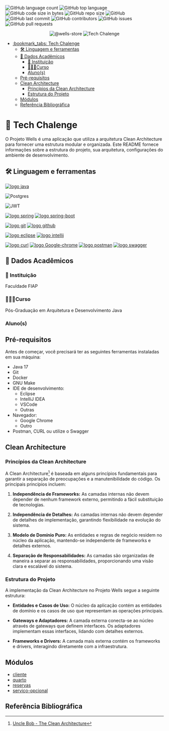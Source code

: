 
![GitHub language count](https://img.shields.io/github/languages/count/fsales/fiap-tech-chalenge-fase5)
![GitHub top language](https://img.shields.io/github/languages/top/fsales/fiap-tech-chalenge-fase5)
![GitHub code size in bytes](https://img.shields.io/github/languages/code-size/fsales/fiap-tech-chalenge-fase5)
![GitHub repo size](https://img.shields.io/github/repo-size/fsales/fiap-tech-chalenge-fase5)
![GitHub](https://img.shields.io/github/license/fsales/fiap-tech-chalenge-fase5)
![GitHub last commit](https://img.shields.io/github/last-commit/fsales/fiap-tech-chalenge-fase5)
![GitHub contributors](https://img.shields.io/github/contributors/fsales/fiap-tech-chalenge-fase5)
![GitHub issues](https://img.shields.io/github/issues/fsales/fiap-tech-chalenge-fase5)
![GitHub pull requests](https://img.shields.io/github/issues-pr/fsales/fiap-tech-chalenge-fase5)

<p align="center">
 <img src="https://img.shields.io/static/v1?label=GitHub&message=@Wells-store&color=8257E5&labelColor=000000" alt="@wells-store" />
 <img src="https://img.shields.io/static/v1?label=Tipo&message=Tech%20Chalenge&color=8257E5&labelColor=000000" alt="Tech Chalenge" />
</p>

- [:bookmark\_tabs: Tech Chalenge](#bookmark_tabs-tech-chalenge)
    - [🛠️ Linguagem e ferramentas](#️-linguagem-e-ferramentas)
    - [🏫 Dados Acadêmicos](#-dados-acadêmicos)
        - [🏬 Instituição](#-instituição)
        - [🧑🏻‍🎓Curso](#curso)
        - [Aluno(s)](#alunos)
    - [Pré-requisitos](#pré-requisitos)
    - [Clean Architecture](#clean-architecture)
        - [Princípios da Clean Architecture](#princípios-da-clean-architecture)
        - [Estrutura do Projeto](#estrutura-do-projeto)
    - [Módulos](#módulos)
    - [Referência Bibliográfica](#referência-bibliográfica)

# :bookmark_tabs: Tech Chalenge

O Projeto Wells é uma aplicação que utiliza a arquitetura Clean Architecture para fornecer uma estrutura modular e organizada. Este README fornece informações sobre a estrutura do projeto, sua arquitetura, configurações do ambiente de desenvolvimento.


## 🛠️ Linguagem e ferramentas

[![logo java](https://img.shields.io/badge/Java-ED8B00?style=for-the-badge&logo=kofi&logoColor=white)](#)

![Postgres](https://img.shields.io/badge/postgres-%23316192.svg?style=for-the-badge&logo=postgresql&logoColor=white)

![JWT](https://img.shields.io/badge/JWT-black?style=for-the-badge&logo=JSON%20web%20tokens)

[![logo spring](https://img.shields.io/badge/Spring-6DB33F?style=for-the-badge&logo=spring&logoColor=white)](https://spring.io/)
[![logo spring-boot](https://img.shields.io/badge/Spring_Boot-F2F4F9?style=for-the-badge&logo=spring-boot)](https://spring.io/projects/spring-boot)

[![logo git](https://img.shields.io/badge/GIT-E44C30?style=for-the-badge&logo=git&logoColor=white)](https://git-scm.com/)
[![logo github](https://img.shields.io/badge/GitHub-100000?style=for-the-badge&logo=github&logoColor=white)](https://github.com)

[![logo eclipse](https://img.shields.io/badge/Eclipse-2C2255?style=for-the-badge&logo=eclipse&logoColor=white)](https://www.eclipse.org/)
[![logo intellij](https://img.shields.io/badge/IntelliJ_IDEA-000000.svg?style=for-the-badge&logo=intellij-idea&logoColor=white)](https://www.jetbrains.com/pt-br/idea/)

[![logo curl](https://img.shields.io/badge/curl-093754.svg?style=for-the-badge&logo=curl-idea&logoColor=white)](https://curl.se/)
[![logo Google-chrome](https://img.shields.io/badge/Google_chrome-4285F4?style=for-the-badge&logo=Google-chrome&logoColor=white)](https://www.google.pt/intl/pt-PT/chrome/?brand=FHFK&gclid=CjwKCAjwnOipBhBQEiwACyGLuu4mCvDZcz9NfyfYpBcLdbDQXuIG2WbyC85RYuP3SLSiNGUcNE9hyRoCXxkQAvD_BwE&gclsrc=aw.ds)
[![logo postman](https://img.shields.io/badge/Postman-FF6C37?style=for-the-badge&logo=Postman&logoColor=white)](https://www.postman.com/)
[![logo swagger](https://img.shields.io/badge/Swagger-85EA2D?style=for-the-badge&logo=Swagger&logoColor=white)](https://swagger.io/)

## 🏫 Dados Acadêmicos

### 🏬 Instituição

Faculdade FIAP

### 🧑🏻‍🎓Curso

Pós-Graduação em Arquitetura e Desenvolvimento Java

### Aluno(s)

## Pré-requisitos

Antes de começar, você precisará ter as seguintes ferramentas instaladas em sua máquina:

- Java 17
- Git
- Docker
- GNU Make
- IDE de desenvolvimento:
    - Eclipse
    - IntelliJ IDEA
    - VSCode
    - Outras
- Navegador:
    - Google Chrome
    - Outro
- Postman, CURL ou utilize o Swagger

## Clean Architecture

### Princípios da Clean Architecture

A Clean Architecture[^1] é baseada em alguns princípios fundamentais para garantir a separação de preocupações e a manutenibilidade do código. Os principais princípios incluem:

1. **Independência de Frameworks:** As camadas internas não devem depender de nenhum framework externo, permitindo a fácil substituição de tecnologias.

2. **Independência de Detalhes:** As camadas internas não devem depender de detalhes de implementação, garantindo flexibilidade na evolução do sistema.

3. **Modelo de Domínio Puro:** As entidades e regras de negócio residem no núcleo da aplicação, mantendo-se independente de frameworks e detalhes externos.

4. **Separação de Responsabilidades:** As camadas são organizadas de maneira a separar as responsabilidades, proporcionando uma visão clara e escalável do sistema.

### Estrutura do Projeto

A implementação da Clean Architecture no Projeto Wells segue a seguinte estrutura:

- **Entidades e Casos de Uso:** O núcleo da aplicação contém as entidades de domínio e os casos de uso que representam as operações principais.

- **Gateways e Adaptadores:** A camada externa conecta-se ao núcleo através de gateways que definem interfaces. Os adaptadores implementam essas interfaces, lidando com detalhes externos.

- **Frameworks e Drivers:** A camada mais externa contém os frameworks e drivers, interagindo diretamente com a infraestrutura.

## Módulos

- [cliente](clientes/README.md)
- [quarto](quarto/README.md)
- [reservas](reservas/README.md)
- [serviço-opcional](servico-opcionais/README.md)

## Referência Bibliográfica

[^1]:[Uncle Bob - The Clean Architecture](https://blog.cleancoder.com/uncle-bob/2012/08/13/the-clean-architecture.html)
